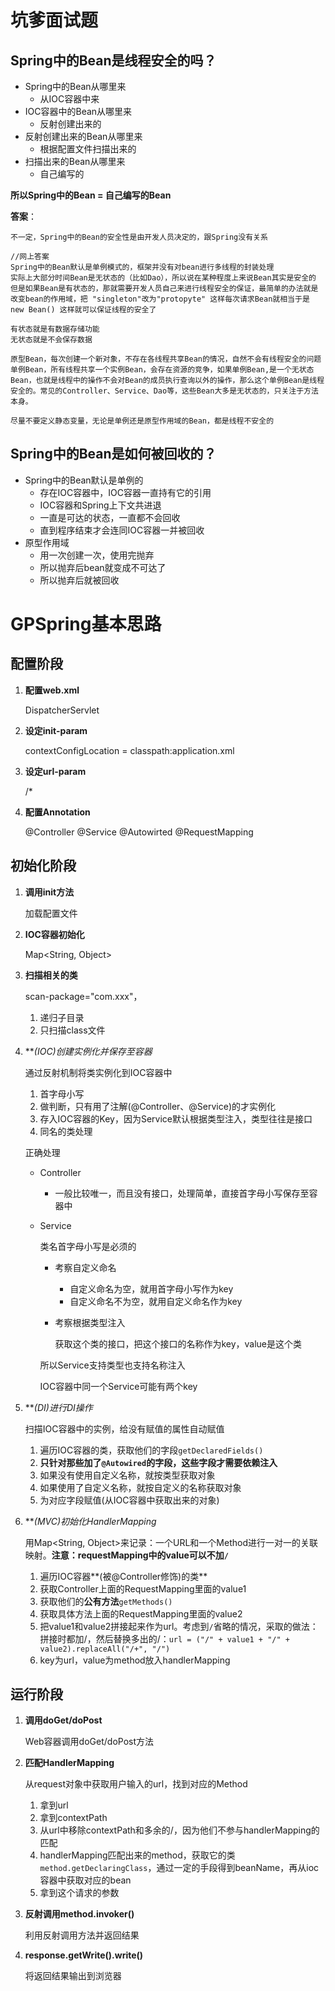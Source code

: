 # 坑爹面试题

## Spring中的Bean是线程安全的吗？

- Spring中的Bean从哪里来
  - 从IOC容器中来
- IOC容器中的Bean从哪里来
  - 反射创建出来的
- 反射创建出来的Bean从哪里来
  - 根据配置文件扫描出来的
- 扫描出来的Bean从哪里来
  - 自己编写的

**所以Spring中的Bean = 自己编写的Bean**

**答案**：

```
不一定，Spring中的Bean的安全性是由开发人员决定的，跟Spring没有关系

//网上答案
Spring中的Bean默认是单例模式的，框架并没有对bean进行多线程的封装处理
实际上大部分时间Bean是无状态的（比如Dao），所以说在某种程度上来说Bean其实是安全的
但是如果Bean是有状态的，那就需要开发人员自己来进行线程安全的保证，最简单的办法就是改变bean的作用域，把 "singleton"改为"protopyte" 这样每次请求Bean就相当于是 new Bean() 这样就可以保证线程的安全了

有状态就是有数据存储功能
无状态就是不会保存数据

原型Bean，每次创建一个新对象，不存在各线程共享Bean的情况，自然不会有线程安全的问题
单例Bean，所有线程共享一个实例Bean，会存在资源的竞争，如果单例Bean,是一个无状态Bean，也就是线程中的操作不会对Bean的成员执行查询以外的操作，那么这个单例Bean是线程安全的。常见的Controller、Service、Dao等，这些Bean大多是无状态的，只关注于方法本身。

尽量不要定义静态变量，无论是单例还是原型作用域的Bean，都是线程不安全的
```

## Spring中的Bean是如何被回收的？

- Spring中的Bean默认是单例的
  - 存在IOC容器中，IOC容器一直持有它的引用
  - IOC容器和Spring上下文共进退
  - 一直是可达的状态，一直都不会回收
  - 直到程序结束才会连同IOC容器一并被回收
- 原型作用域
  - 用一次创建一次，使用完抛弃
  - 所以抛弃后bean就变成不可达了
  - 所以抛弃后就被回收

# GPSpring基本思路

## 配置阶段

1. **配置web.xml**

   DispatcherServlet

2. **设定init-param**

   contextConfigLocation = classpath:application.xml

3. **设定url-param**

   /*

4. **配置Annotation**

   @Controller @Service @Autowirted @RequestMapping

## 初始化阶段

1. **调用init方法**

   加载配置文件

2. **IOC容器初始化**

   Map<String, Object>

3. **扫描相关的类**

   scan-package="com.xxx"，

   1. 递归子目录
   2. 只扫描class文件

4. ***(IOC)*创建实例化并保存至容器**

   通过反射机制将类实例化到IOC容器中

   1. 首字母小写
   2. 做判断，只有用了注解(@Controller、@Service)的才实例化
   3. 存入IOC容器的Key，因为Service默认根据类型注入，类型往往是接口
   4. 同名的类处理

   正确处理

   - Controller

     - 一般比较唯一，而且没有接口，处理简单，直接首字母小写保存至容器中

   - Service

     类名首字母小写是必须的

     - 考察自定义命名

       - 自定义命名为空，就用首字母小写作为key
       - 自定义命名不为空，就用自定义命名作为key

     - 考察根据类型注入

       获取这个类的接口，把这个接口的名称作为key，value是这个类

     所以Service支持类型也支持名称注入

     IOC容器中同一个Service可能有两个key

5. ***(DI)*进行DI操作**

   扫描IOC容器中的实例，给没有赋值的属性自动赋值

   1. 遍历IOC容器的类，获取他们的字段`getDeclaredFields()`
   2. **只针对那些加了`@Autowired`的字段，这些字段才需要依赖注入**
   3. 如果没有使用自定义名称，就按类型获取对象
   4. 如果使用了自定义名称，就按自定义的名称获取对象
   5. 为对应字段赋值(从IOC容器中获取出来的对象)

6. ***(MVC)*初始化HandlerMapping**

   用Map<String, Object>来记录：一个URL和一个Method进行一对一的关联映射。**注意：requestMapping中的value可以不加`/`**

   1. 遍历IOC容器**(被@Controller修饰)的类**
   2. 获取Controller上面的RequestMapping里面的value1
   3. 获取他们的**公有方法**`getMethods()`
   4. 获取具体方法上面的RequestMapping里面的value2
   5. 把value1和value2拼接起来作为url。考虑到`/`省略的情况，采取的做法：拼接时都加/，然后替换多出的/：`url = ("/" + value1 + "/" + value2).replaceAll("/+", "/")`
   6. key为url，value为method放入handlerMapping

## 运行阶段

1. **调用doGet/doPost**

   Web容器调用doGet/doPost方法

2. **匹配HandlerMapping**

   从request对象中获取用户输入的url，找到对应的Method

   1. 拿到url
   2. 拿到contextPath
   3. 从url中移除contextPath和多余的/，因为他们不参与handlerMapping的匹配
   4. handlerMapping匹配出来的method，获取它的类`method.getDeclaringClass`，通过一定的手段得到beanName，再从ioc容器中获取对应的bean
   5. 拿到这个请求的参数

3. **反射调用method.invoker()**

   利用反射调用方法并返回结果

4. **response.getWrite().write()**

   将返回结果输出到浏览器



